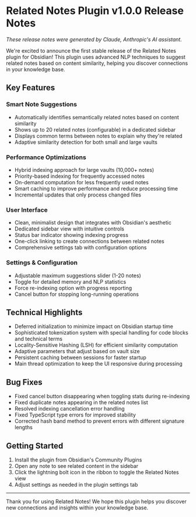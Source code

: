 # Related Notes Plugin v1.0.0 Release Notes

*These release notes were generated by Claude, Anthropic's AI assistant.*

We're excited to announce the first stable release of the Related Notes plugin for Obsidian! This plugin uses advanced NLP techniques to suggest related notes based on content similarity, helping you discover connections in your knowledge base.

## Key Features

### Smart Note Suggestions
- Automatically identifies semantically related notes based on content similarity
- Shows up to 20 related notes (configurable) in a dedicated sidebar
- Displays common terms between notes to explain why they're related
- Adaptive similarity detection for both small and large vaults

### Performance Optimizations
- Hybrid indexing approach for large vaults (10,000+ notes)
- Priority-based indexing for frequently accessed notes
- On-demand computation for less frequently used notes
- Smart caching to improve performance and reduce processing time
- Incremental updates that only process changed files

### User Interface
- Clean, minimalist design that integrates with Obsidian's aesthetic
- Dedicated sidebar view with intuitive controls
- Status bar indicator showing indexing progress
- One-click linking to create connections between related notes
- Comprehensive settings tab with configuration options

### Settings & Configuration
- Adjustable maximum suggestions slider (1-20 notes)
- Toggle for detailed memory and NLP statistics
- Force re-indexing option with progress reporting
- Cancel button for stopping long-running operations

## Technical Highlights

- Deferred initialization to minimize impact on Obsidian startup time
- Sophisticated tokenization system with special handling for code blocks and technical terms
- Locality-Sensitive Hashing (LSH) for efficient similarity computation
- Adaptive parameters that adjust based on vault size
- Persistent caching between sessions for faster startup
- Main thread optimization to keep the UI responsive during processing

## Bug Fixes

- Fixed cancel button disappearing when toggling stats during re-indexing
- Fixed duplicate notes appearing in the related notes list
- Resolved indexing cancellation error handling
- Fixed TypeScript type errors for improved stability
- Corrected hash band method to prevent errors with different signature lengths

## Getting Started

1. Install the plugin from Obsidian's Community Plugins
2. Open any note to see related content in the sidebar
3. Click the lightning bolt icon in the ribbon to toggle the Related Notes view
4. Adjust settings as needed in the plugin settings tab

---

Thank you for using Related Notes! We hope this plugin helps you discover new connections and insights within your knowledge base.

